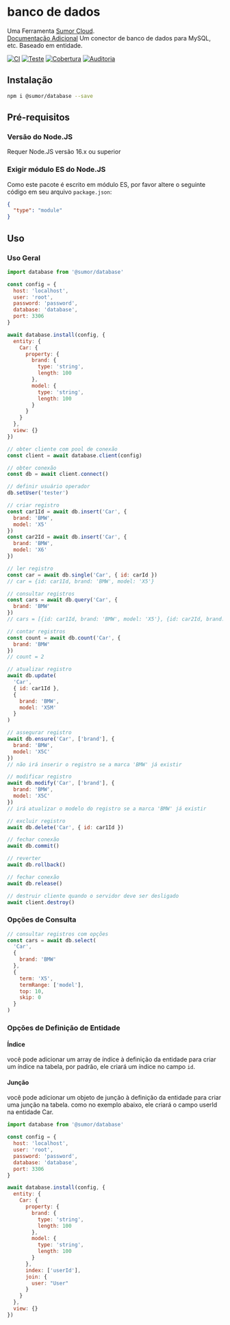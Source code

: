 # banco de dados

Uma Ferramenta [Sumor Cloud](https://sumor.cloud).  
[Documentação Adicional](https://sumor.cloud/database)
Um conector de banco de dados para MySQL, etc. Baseado em entidade.

[![CI](https://github.com/sumor-cloud/database/actions/workflows/ci.yml/badge.svg)](https://github.com/sumor-cloud/database/actions/workflows/ci.yml)
[![Teste](https://github.com/sumor-cloud/database/actions/workflows/ut.yml/badge.svg)](https://github.com/sumor-cloud/database/actions/workflows/ut.yml)
[![Cobertura](https://github.com/sumor-cloud/database/actions/workflows/coverage.yml/badge.svg)](https://github.com/sumor-cloud/database/actions/workflows/coverage.yml)
[![Auditoria](https://github.com/sumor-cloud/database/actions/workflows/audit.yml/badge.svg)](https://github.com/sumor-cloud/database/actions/workflows/audit.yml)

## Instalação

```bash
npm i @sumor/database --save
```

## Pré-requisitos

### Versão do Node.JS

Requer Node.JS versão 16.x ou superior

### Exigir módulo ES do Node.JS

Como este pacote é escrito em módulo ES, por favor altere o seguinte código em seu arquivo `package.json`:

```json
{
  "type": "module"
}
```

## Uso

### Uso Geral

```js
import database from '@sumor/database'

const config = {
  host: 'localhost',
  user: 'root',
  password: 'password',
  database: 'database',
  port: 3306
}

await database.install(config, {
  entity: {
    Car: {
      property: {
        brand: {
          type: 'string',
          length: 100
        },
        model: {
          type: 'string',
          length: 100
        }
      }
    }
  },
  view: {}
})

// obter cliente com pool de conexão
const client = await database.client(config)

// obter conexão
const db = await client.connect()

// definir usuário operador
db.setUser('tester')

// criar registro
const car1Id = await db.insert('Car', {
  brand: 'BMW',
  model: 'X5'
})
const car2Id = await db.insert('Car', {
  brand: 'BMW',
  model: 'X6'
})

// ler registro
const car = await db.single('Car', { id: carId })
// car = {id: car1Id, brand: 'BMW', model: 'X5'}

// consultar registros
const cars = await db.query('Car', {
  brand: 'BMW'
})
// cars = [{id: car1Id, brand: 'BMW', model: 'X5'}, {id: car2Id, brand: 'BMW', model: 'X6'}]

// contar registros
const count = await db.count('Car', {
  brand: 'BMW'
})
// count = 2

// atualizar registro
await db.update(
  'Car',
  { id: car1Id },
  {
    brand: 'BMW',
    model: 'X5M'
  }
)

// assegurar registro
await db.ensure('Car', ['brand'], {
  brand: 'BMW',
  model: 'X5C'
})
// não irá inserir o registro se a marca 'BMW' já existir

// modificar registro
await db.modify('Car', ['brand'], {
  brand: 'BMW',
  model: 'X5C'
})
// irá atualizar o modelo do registro se a marca 'BMW' já existir

// excluir registro
await db.delete('Car', { id: car1Id })

// fechar conexão
await db.commit()

// reverter
await db.rollback()

// fechar conexão
await db.release()

// destruir cliente quando o servidor deve ser desligado
await client.destroy()
```

### Opções de Consulta

```js
// consultar registros com opções
const cars = await db.select(
  'Car',
  {
    brand: 'BMW'
  },
  {
    term: 'X5',
    termRange: ['model'],
    top: 10,
    skip: 0
  }
)
```

### Opções de Definição de Entidade

#### Índice
você pode adicionar um array de índice à definição da entidade para criar um índice na tabela, por padrão, ele criará um índice no campo `id`.

#### Junção
você pode adicionar um objeto de junção à definição da entidade para criar uma junção na tabela.
como no exemplo abaixo, ele criará o campo userId na entidade Car.

```js
import database from '@sumor/database'

const config = {
  host: 'localhost',
  user: 'root',
  password: 'password',
  database: 'database',
  port: 3306
}

await database.install(config, {
  entity: {
    Car: {
      property: {
        brand: {
          type: 'string',
          length: 100
        },
        model: {
          type: 'string',
          length: 100
        }
      },
      index: ['userId'],
      join: {
        user: "User"
      }
    }
  },
  view: {}
})

```